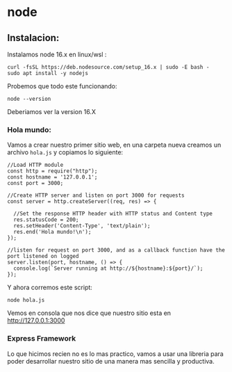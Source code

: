 # node

## Instalacion:

Instalamos node 16.x en linux/wsl :

```
curl -fsSL https://deb.nodesource.com/setup_16.x | sudo -E bash -
sudo apt install -y nodejs
```

Probemos que todo este funcionando:

```
node --version
```

Deberiamos ver la version 16.X

### Hola mundo:

Vamos a crear nuestro primer sitio web, en una carpeta nueva creamos un archivo `hola.js` y copiamos lo siguiente:

```
//Load HTTP module
const http = require("http");
const hostname = '127.0.0.1';
const port = 3000;

//Create HTTP server and listen on port 3000 for requests
const server = http.createServer((req, res) => {

  //Set the response HTTP header with HTTP status and Content type
  res.statusCode = 200;
  res.setHeader('Content-Type', 'text/plain');
  res.end('Hola mundo!\n');
});

//listen for request on port 3000, and as a callback function have the port listened on logged
server.listen(port, hostname, () => {
  console.log(`Server running at http://${hostname}:${port}/`);
});
```

Y ahora corremos este script:

```
node hola.js
```

Vemos en consola que nos dice que nuestro sitio esta en http://127.0.0.1:3000 

### Express Framework

Lo que hicimos recien no es lo mas practico, vamos a usar una libreria para poder desarrollar nuestro sitio de una manera mas sencilla y productiva.

